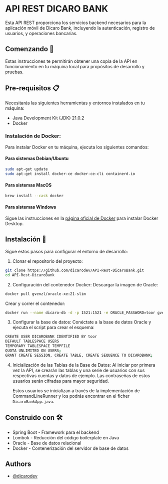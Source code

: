 
# API REST DICARO BANK

Esta API REST proporciona los servicios backend necesarios para la aplicación móvil de Dicaro Bank, incluyendo la autenticación, registro de usuarios, y operaciones bancarias.

## Comenzando 🚀
Estas instrucciones te permitirán obtener una copia de la API en funcionamiento en tu máquina local para propósitos de desarrollo y pruebas.

## Pre-requisitos 📋
Necesitarás las siguientes herramientas y entornos instalados en tu máquina:

- Java Development Kit (JDK) 21.0.2
- Docker

### Instalación de Docker:
Para instalar Docker en tu máquina, ejecuta los siguientes comandos:

#### Para sistemas Debian/Ubuntu
```bash
sudo apt-get update
sudo apt-get install docker-ce docker-ce-cli containerd.io
```
#### Para sistemas MacOS
```bash
brew install --cask docker
```
#### Para sistemas Windows
Sigue las instrucciones en la [página oficial de Docker](https://docs.docker.com/docker-for-windows/install/) para instalar Docker Desktop.

## Instalación 🔧
Sigue estos pasos para configurar el entorno de desarrollo:

1. Clonar el repositorio del proyecto:
```bash
git clone https://github.com/dicarodev/API-Rest-DicaroBank.git
cd API-Rest-DicaroBank
```
2. Configuración del contenedor Docker:
   Descargar la imagen de Oracle:
```bash
docker pull gvenzl/oracle-xe:21-slim
```
Crear y correr el contenedor:
```bash
docker run --name dicaro-db -d -p 1521:1521 -e ORACLE_PASSWORD=toor gvenzl/oracle-xe:21-slim
```
3. Configurar la base de datos:
   Conéctate a la base de datos Oracle y ejecuta el script para crear el esquema:
```bash
CREATE USER DICAROBANK IDENTIFIED BY toor 
DEFAULT TABLESPACE USERS 
TEMPORARY TABLESPACE TEMPFILE 
QUOTA UNLIMITED ON USERS;
GRANT CREATE SESSION, CREATE TABLE, CREATE SEQUENCE TO DICAROBANK;
```
4. Inicialización de las Tablas de la Base de Datos:
   Al iniciar por primera vez la API, se crearán las tablas y una serie de usuarios con sus respectivas cuentas y datos de ejemplo. Las contraseñas de estos usuarios serán cifradas para mayor seguridad. 
    
    Estos usuarios se inicializan a través de la implementación de CommandLineRunner y los podrás encontrar en el ficher `DicaroBankApp.java`.

## Construido con 🛠️
- Spring Boot - Framework para el backend
- Lombok - Reducción del código boilerplate en Java
- Oracle - Base de datos relacional
- Docker - Contenerización del servidor de base de datos

## Authors

- [@dicarodev](https://www.github.com/dicarodev)